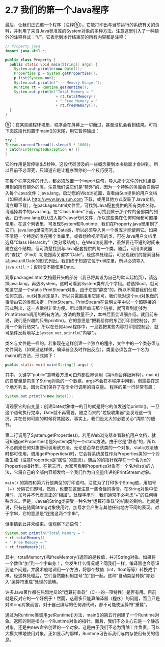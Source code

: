 # 2.7 我们的第一个Java程序


最后，让我们正式编一个程序（注释⑤）。它能打印出与当前运行的系统有关的资料，并利用了来自Java标准库的System对象的多种方法。注意这里引入了一种额外的注释样式：“//”。它表示到本行结束前的所有内容都是注释：

``` java
// Property.java
import java.util.*;

public class Property {
  public static void main(String[] args) {
    System.out.println(new Date());
    Properties p = System.getProperties();
    p.list(System.out);
    System.out.println("--- Memory Usage:");
    Runtime rt = Runtime.getRuntime();
    System.out.println("Total Memory = "
                       + rt.totalMemory()
                       + " Free Memory = "
                       + rt.freeMemory());
  }
}
```

⑤：在某些编程环境里，程序会在屏幕上一切而过，甚至没机会看到结果。可将下面这段代码置于main()的末尾，用它暂停输出：

``` java
try {
Thread.currentThread().sleep(5 * 1000);
} catch(InterruptedException e) {}
}
```

它的作用是暂停输出5秒钟。这段代码涉及的一些概念要到本书后面才会讲到。所以目前不必深究，只知道它是让程序暂停的一个技巧便可。


在每个程序文件的开头，都必须放置一个import语句，导入那个文件的代码里要用到的所有额外的类。注意我们说它们是“额外”的，因为一个特殊的类库会自动导入每个Java文件：java.lang。启动您的Web浏览器，查看由Sun提供的用户文档（如果尚未从 http://www.java.sun.com 下载，或用其他方式安装了Java文档，请立即下载）。在packages.html文件里，可找到Java配套提供的所有类库名称。请选择其中的java.lang。在“Class Index”下面，可找到属于那个库的全部类的列表。由于java.lang默认进入每个Java代码文件，所以这些类在任何时候都可直接使用。在这个列表里，可发现System和Runtime，我们在Property.java里用到了它们。java.lang里没有列出Date类，所以必须导入另一个类库才能使用它。如果不清楚一个特定的类在哪个类库里，或者想检视所有的类，可在Java用户文档里选择“Class Hierarchy”（类分级结构）。在Web浏览器中，虽然要花不短的时间来建立这个结构，但可清楚找到与Java配套提供的每一个类。随后，可用浏览器的“查找”（Find）功能搜索关键字“Date”。经这样处理后，可发现我们的搜索目标以java.util.Date的形式列出。我们终于知道它位于util库里，所以必须导入 `java.util.*`；否则便不能使用Date。

观察packages.html文档最开头的部分（我已将其设为自己的默认起始页），请选择java.lang，再选System。这时可看到System类有几个字段。若选择out，就可知道它是一个static PrintStream对象。由于它是“静态”的，所以不需要我们创建任何东西。out对象肯定是3，所以只需直接用它即可。我们能对这个out对象做的事情由它的类型决定：PrintStream。PrintStream在说明文字中以一个超链接的形式列出，这一点做得非常方便。所以假若单击那个链接，就可看到能够为PrintStream调用的所有方法。方法的数量不少，本书后面会详细介绍。就目前来说，我们感兴趣的只有println()。它的意思是“把我给你的东西打印到控制台，并用一个新行结束”。所以在任何Java程序中，一旦要把某些内容打印到控制台，就可条件反射地写上`System.out.println`("内容")。

类名与文件是一样的。若象现在这样创建一个独立的程序，文件中的一个类必须与文件同名（如果没这样做，编译器会及时作出反应）。类里必须包含一个名为main()的方法，形式如下：

``` java
public static void main(String[] args) {
```

其中，关键字“public”意味着方法可由外部世界调用（第5章会详细解释）。main()的自变量是包含了String对象的一个数组。args不会在本程序中用到，但需要在这个地方列出，因为它们保存了在命令行调用的自变量。
程序的第一行非常有趣：

``` java
System.out.println(new Date());
```

请观察它的自变量：创建Date对象唯一的目的就是将它的值发送给println()。一旦这个语句执行完毕，Date就不再需要。随之而来的“垃圾收集器”会发现这一情况，并在任何可能的时候将其回收。事实上，我们没太大的必要关心“清除”的细节。

第二行调用了System.getProperties()。若用Web浏览器查看联机用户文档，就可知道getProperties()是System类的一个static方法。由于它是“静态”的，所以不必创建任何对象便可调用该方法。无论是否存在该类的一个对象，static方法随时都可使用。调用getProperties()时，它会将系统属性作为Properties类的一个对象生成（注意Properties是“属性”的意思）。随后的的指针保存在一个名为p的Properties指针里。在第三行，大家可看到Properties对象有一个名为list()的方法，它将自己的全部内容都发给一个我们作为自变量传递的PrintStream对象。

`main()` 的第四和第六行是典型的打印语句。注意为了打印多个String值，用加号（+）分隔它们即可。然而，也要在这里注意一些奇怪的事情。在String对象中使用时，加号并不代表真正的“相加”。处理字串时，我们通常不必考虑“+”的任何特殊含义。但是，Java的String类要受一种名为“运算符重载”的机制的制约。也就是说，只有在随同String对象使用时，加号才会产生与其他任何地方不同的表现。对于字串，它的意思是“连接这两个字串”。

但事情到此并未结束。请观察下述语句：

``` java
System.out.println("Total Memory = "
+ rt.totalMemory()
+ " Free Memory = "
+ rt.freeMemory());
```

其中，totalMemory()和freeMemory()返回的是数值，并非String对象。如果将一个数值“加”到一个字串身上，会发生什么情况呢？同我们一样，编译器也会意识到这个问题，并魔术般地调用一个方法，将那个数值（int，float等等）转换成字串。经这样处理后，它们当然能利用加号“加”到一起。这种“自动类型转换”亦划入“运算符重载”处理的范畴。

许多Java著作都在热烈地辩论“运算符重载”（C++的一项特性）是否有用。目前就是反对它的一个好例子！然而，这最多只能算编译器（程序）的问题，而且只是对String对象而言。对于自己编写的任何源代码，都不可能使运算符“重载”。

通过为Runtime类调用getRuntime()方法，main()的第五行创建了一个Runtime对象。返回的则是指向一个Runtime对象的指针。而且，我们不必关心它是一个静态对象，还是由new命令创建的一个对象。这是由于我们不必为清除工作负责，可以大模大样地使用对象。正如显示的那样，Runtime可告诉我们与内存使用有关的信息。
